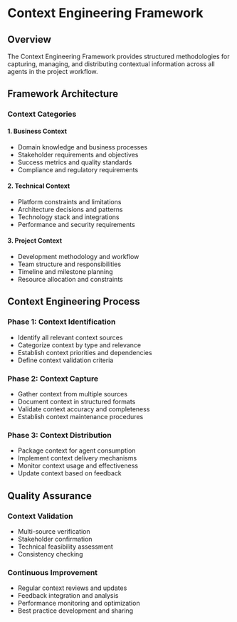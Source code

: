 # Context Engineering Framework

## Overview
The Context Engineering Framework provides structured methodologies for capturing, managing, and distributing contextual information across all agents in the project workflow.

## Framework Architecture

### Context Categories

#### 1. Business Context
- Domain knowledge and business processes
- Stakeholder requirements and objectives
- Success metrics and quality standards
- Compliance and regulatory requirements

#### 2. Technical Context
- Platform constraints and limitations
- Architecture decisions and patterns
- Technology stack and integrations
- Performance and security requirements

#### 3. Project Context
- Development methodology and workflow
- Team structure and responsibilities
- Timeline and milestone planning
- Resource allocation and constraints

## Context Engineering Process

### Phase 1: Context Identification
- Identify all relevant context sources
- Categorize context by type and relevance
- Establish context priorities and dependencies
- Define context validation criteria

### Phase 2: Context Capture
- Gather context from multiple sources
- Document context in structured formats
- Validate context accuracy and completeness
- Establish context maintenance procedures

### Phase 3: Context Distribution
- Package context for agent consumption
- Implement context delivery mechanisms
- Monitor context usage and effectiveness
- Update context based on feedback

## Quality Assurance

### Context Validation
- Multi-source verification
- Stakeholder confirmation
- Technical feasibility assessment
- Consistency checking

### Continuous Improvement
- Regular context reviews and updates
- Feedback integration and analysis
- Performance monitoring and optimization
- Best practice development and sharing

